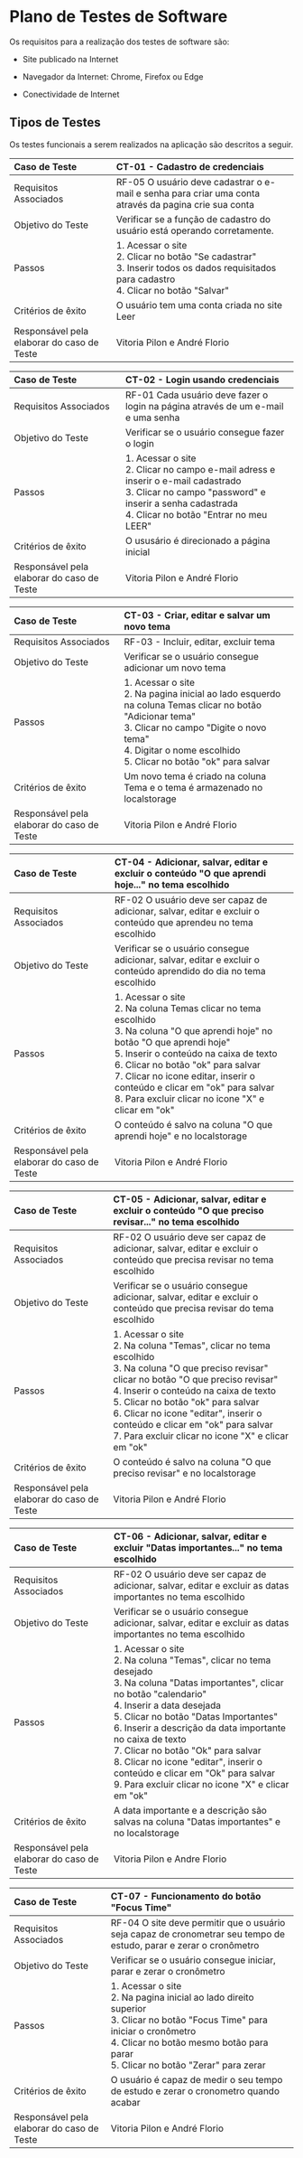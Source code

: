 # Plano de Testes de Software

Os requisitos para a realização dos testes de software são:

- Site publicado na Internet

- Navegador da Internet: Chrome, Firefox ou Edge

- Conectividade de Internet

## Tipos de Testes

Os testes funcionais a serem realizados na aplicação são descritos a seguir.

|Caso de Teste    | CT-01 - Cadastro de credenciais |
|:---|:---|
| Requisitos Associados | RF-05 O usuário deve cadastrar o e-mail e senha para criar uma conta através da pagina crie sua conta |
| Objetivo do Teste | Verificar se a função de cadastro do usuário está operando corretamente.|
| Passos | 1. Acessar o site <br/>2. Clicar no botão "Se cadastrar" <br/> 3. Inserir todos os dados requisitados para cadastro <br/> 4. Clicar no botão "Salvar" |
| Critérios de êxito | O usuário tem uma conta criada no site Leer |
| Responsável pela elaborar do caso de Teste | Vitoria Pilon e André Florio|

|Caso de Teste    | CT-02 - Login usando credenciais |
|:---|:---|
| Requisitos Associados | RF-01	Cada usuário deve fazer o login na página através de um e-mail e uma senha |
| Objetivo do Teste | Verificar se o usuário consegue fazer o login |
| Passos | 1. Acessar o site <br/>2. Clicar no campo e-mail adress e inserir o e-mail cadastrado <br/>3. Clicar no campo "password" e inserir a senha cadastrada <br/>4. Clicar no botão "Entrar no meu LEER"|
| Critérios de êxito | O ususário é direcionado a página inicial |
| Responsável pela elaborar do caso de Teste | Vitoria Pilon e André Florio|

|Caso de Teste    | CT-03 - Criar, editar e salvar um novo tema |
|:---|:---|
| Requisitos Associados | RF-03 - Incluir, editar, excluir tema |
| Objetivo do Teste | Verificar se o usuário consegue adicionar um novo tema |
| Passos | 1. Acessar o site <br/> 2. Na pagina inicial ao lado esquerdo na coluna Temas clicar no botão "Adicionar tema" <br/> 3. Clicar no campo "Digite o novo tema" <br/> 4. Digitar o nome escolhido <br/> 5. Clicar no botão "ok" para salvar|
| Critérios de êxito | Um novo tema é criado na coluna Tema e o tema é armazenado no localstorage  |
| Responsável pela elaborar do caso de Teste | Vitoria Pilon e André Florio|

|Caso de Teste    | CT-04 - Adicionar, salvar, editar e excluir o conteúdo "O que aprendi hoje..." no tema escolhido|
|:---|:---|
| Requisitos Associados | RF-02 O usuário deve ser capaz de adicionar, salvar, editar e excluir o conteúdo que aprendeu no tema escolhido |
| Objetivo do Teste | Verificar se o usuário consegue adicionar, salvar, editar e excluir o conteúdo aprendido do dia no tema escolhido |
| Passos | 1. Acessar o site <br/> 2. Na coluna Temas clicar no tema escolhido <br/> 3. Na coluna "O que aprendi hoje" no botão "O que aprendi hoje" <br/> 5. Inserir o conteúdo na caixa de texto <br/>6. Clicar no botão "ok" para salvar <br/> 7. Clicar no icone editar, inserir o conteúdo e clicar em "ok" para salvar <br/> 8. Para excluir clicar no icone "X" e clicar em "ok"|
| Critérios de êxito | O conteúdo é salvo na coluna "O que aprendi hoje" e no localstorage  |
| Responsável pela elaborar do caso de Teste | Vitoria Pilon e André Florio|

|Caso de Teste    | CT-05 - Adicionar, salvar, editar e excluir  o conteúdo "O que preciso revisar..." no tema escolhido|
|:---|:---|
| Requisitos Associados | RF-02 O usuário deve ser capaz de adicionar, salvar, editar e excluir o conteúdo que precisa revisar no tema escolhido |
| Objetivo do Teste | Verificar se o usuário consegue adicionar, salvar, editar e excluir o conteúdo que precisa revisar do tema escolhido |
| Passos | 1. Acessar o site <br/> 2. Na coluna "Temas", clicar no tema escolhido <br/> 3. Na coluna "O que preciso revisar" clicar  no botão "O que preciso revisar"<br/> 4. Inserir o conteúdo na caixa de texto  <br/>5. Clicar no botão "ok" para salvar  <br/> 6. Clicar no icone "editar", inserir o conteúdo e clicar em "ok" para salvar <br/> 7. Para excluir clicar no icone "X" e clicar em "ok"|
| Critérios de êxito | O conteúdo é salvo na coluna "O que preciso revisar" e no localstorage  |
| Responsável pela elaborar do caso de Teste | Vitoria Pilon e André Florio|

|Caso de Teste    | CT-06 - Adicionar, salvar, editar e excluir  "Datas importantes..." no tema escolhido|
|:---|:---|
| Requisitos Associados | RF-02 O usuário deve ser capaz de adicionar, salvar, editar e excluir as datas importantes no tema escolhido |
| Objetivo do Teste | Verificar se o usuário consegue adicionar, salvar, editar e excluir as datas importantes no tema escolhido |
| Passos | 1. Acessar o site <br/> 2. Na coluna "Temas", clicar no tema desejado<br/> 3. Na coluna "Datas importantes", clicar no botão "calendario" <br/> 4. Inserir a data desejada <br/> 5. Clicar no botão "Datas Importantes" <br/> 6. Inserir a descrição da data importante no caixa de texto <br/>7. Clicar no botão "Ok" para salvar  <br/> 8. Clicar no icone "editar", inserir o conteúdo e clicar em "Ok" para salvar <br/> 9. Para excluir clicar no icone "X" e clicar em "ok"|
| Critérios de êxito | A data importante e a descrição são salvas na coluna "Datas importantes" e no localstorage   |
| Responsável pela elaborar do caso de Teste | Vitoria Pilon e Andre Florio|

|Caso de Teste    | CT-07 - Funcionamento do botão "Focus Time"|
|:---|:---|
| Requisitos Associados | RF-04 O site deve permitir que o usuário seja capaz de cronometrar seu tempo de estudo, parar e zerar o cronômetro|
| Objetivo do Teste | Verificar se o usuário consegue iniciar, parar e zerar o cronômetro  |
| Passos | 1. Acessar o site <br/> 2. Na pagina inicial ao lado direito superior <br/> 3. Clicar no botão "Focus Time" para iniciar o cronômetro <br/> 4. Clicar no botão mesmo botão para parar <br/> 5. Clicar no botão "Zerar" para zerar <br/> |
| Critérios de êxito | O usuário é capaz de medir o seu tempo de estudo e zerar o cronometro quando acabar |
| Responsável pela elaborar do caso de Teste | Vitoria Pilon e André Florio|
